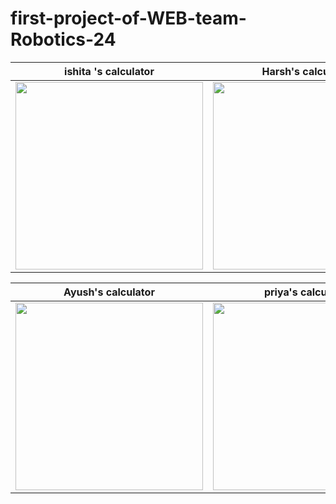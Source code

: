 # first-project-of-WEB-team-Robotics-24
ishita 's calculator| Harsh's calculator|
----------------------|------------------
 <img src="https://user-images.githubusercontent.com/60812924/124389303-1eb94c80-dd04-11eb-98b5-32e5d4d4a140.png" height ="300px"/>|<img src="https://user-images.githubusercontent.com/60812924/124457617-9d1bfa00-dda9-11eb-8581-6623a150c93f.gif" height ="300px"/> 
 
 
Ayush's calculator|priya's calculator
---------------------|------------------
<img src="https://user-images.githubusercontent.com/60812924/124389529-2decca00-dd05-11eb-9dfc-f94b32965693.jpeg" height ="300px"/>|<img src="https://user-images.githubusercontent.com/60812924/124987890-f6f71b00-e05a-11eb-97cf-1f9878d76dcb.gif" height ="300px"/>
